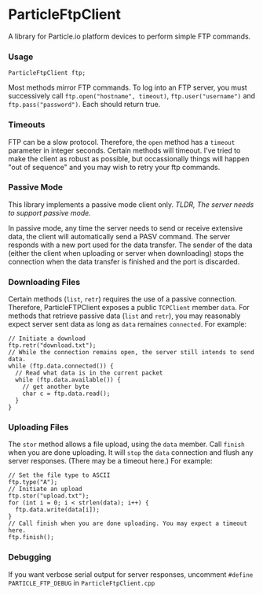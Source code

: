 # ParticleFtpClient

A library for Particle.io platform devices to perform simple FTP commands.

### Usage

```
ParticleFtpClient ftp;
```

Most methods mirror FTP commands. To log into an FTP server, you must successively call `ftp.open("hostname", timeout)`, `ftp.user("username")` and `ftp.pass("password")`. Each should return true.

### Timeouts

FTP can be a slow protocol. Therefore, the `open` method has a `timeout` parameter in integer seconds. Certain methods will timeout. I've tried to make the client as robust as possible, but occassionally things will happen "out of sequence" and you may wish to retry your ftp commands.

### Passive Mode

This library implements a passive mode client only. _TLDR, The server needs to support passive mode._

In passive mode, any time the server needs to send or receive extensive data, the client will automatically send a PASV command. The server responds with a new port used for the data transfer. The sender of the data (either the client when uploading or server when downloading) stops the connection when the data transfer is finished and the port is discarded.

### Downloading Files

Certain methods (`list`, `retr`) requires the use of a passive connection. Therefore, ParticleFTPClient exposes a public `TCPClient` member `data`. For methods that retrieve passive data (`list` and `retr`), you may reasonably expect server sent data as long as `data` remaines `connected`. For example:

```
// Initiate a download
ftp.retr("download.txt");
// While the connection remains open, the server still intends to send data.
while (ftp.data.connected()) {
  // Read what data is in the current packet
  while (ftp.data.available()) {
    // get another byte
    char c = ftp.data.read();
  }
}
```

### Uploading Files

The `stor` method allows a file upload, using the `data` member. Call `finish` when you are done uploading. It will `stop` the `data` connection and flush any server responses. (There may be a timeout here.) For example:

```
// Set the file type to ASCII
ftp.type("A"); 
// Initiate an upload
ftp.stor("upload.txt");
for (int i = 0; i < strlen(data); i++) {
  ftp.data.write(data[i]);
}
// Call finish when you are done uploading. You may expect a timeout here.
ftp.finish();
```

### Debugging

If you want verbose serial output for server responses, uncomment `#define PARTICLE_FTP_DEBUG` in `ParticleFtpClient.cpp`
